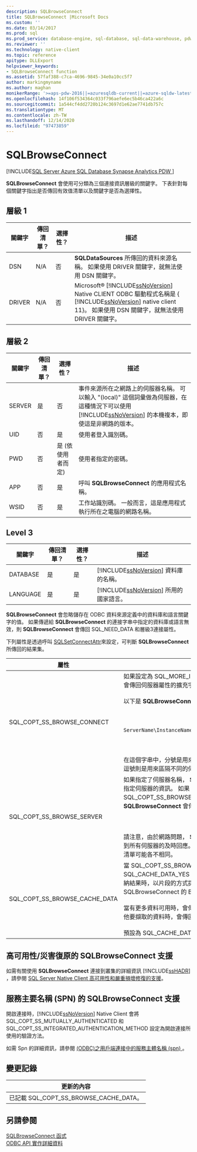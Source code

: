```yaml
---
description: SQLBrowseConnect
title: SQLBrowseConnect |Microsoft Docs
ms.custom: ''
ms.date: 03/14/2017
ms.prod: sql
ms.prod_service: database-engine, sql-database, sql-data-warehouse, pdw
ms.reviewer: ''
ms.technology: native-client
ms.topic: reference
apitype: DLLExport
helpviewer_keywords:
- SQLBrowseConnect function
ms.assetid: 57faf388-c7ca-4696-9845-34e0a10cc5f7
author: markingmyname
ms.author: maghan
monikerRange: '>=aps-pdw-2016||=azuresqldb-current||=azure-sqldw-latest||>=sql-server-2016||>=sql-server-linux-2017||=azuresqldb-mi-current'
ms.openlocfilehash: 14f106f534364c033f796aefe6ec5b46ca422a6c
ms.sourcegitcommit: 1a544cf4dd2720b124c3697d1e62ae7741db757c
ms.translationtype: MT
ms.contentlocale: zh-TW
ms.lasthandoff: 12/14/2020
ms.locfileid: "97473859"
---
```

# <a name="sqlbrowseconnect"></a>SQLBrowseConnect
[!INCLUDE[SQL Server Azure SQL Database Synapse Analytics PDW ](../../includes/applies-to-version/sql-asdb-asdbmi-asa-pdw.md)]

  **SQLBrowseConnect** 會使用可分類為三個連接資訊層級的關鍵字。 下表針對每個關鍵字指出是否傳回有效值清單以及關鍵字是否為選擇性。  
  
## <a name="level-1"></a>層級 1  
  
|關鍵字|傳回清單？|選擇性？|描述|  
|-------------|--------------------|---------------|-----------------|  
|DSN|N/A|否|**SQLDataSources** 所傳回的資料來源名稱。 如果使用 DRIVER 關鍵字，就無法使用 DSN 關鍵字。|  
|DRIVER|N/A|否|Microsoft® [!INCLUDE[ssNoVersion](../../includes/ssnoversion-md.md)] Native CLIENT ODBC 驅動程式名稱是 { [!INCLUDE[ssNoVersion](../../includes/ssnoversion-md.md)] native client 11}。 如果使用 DSN 關鍵字，就無法使用 DRIVER 關鍵字。|  
  
## <a name="level-2"></a>層級 2  
  
|關鍵字|傳回清單？|選擇性？|描述|  
|-------------|--------------------|---------------|-----------------|  
|SERVER|是|否|事件來源所在之網路上的伺服器名稱。 可以輸入 "(local)" 這個詞彙做為伺服器，在這種情況下可以使用 [!INCLUDE[ssNoVersion](../../includes/ssnoversion-md.md)] 的本機複本，即使這是非網路的版本。|  
|UID|否|是|使用者登入識別碼。|  
|PWD|否|是 (依使用者而定)|使用者指定的密碼。|  
|APP|否|是|呼叫 **SQLBrowseConnect** 的應用程式名稱。|  
|WSID|否|是|工作站識別碼。 一般而言，這是應用程式執行所在之電腦的網路名稱。|  
  
## <a name="level-3"></a>Level 3  
  
|關鍵字|傳回清單？|選擇性？|描述|  
|-------------|--------------------|---------------|-----------------|  
|DATABASE|是|是|[!INCLUDE[ssNoVersion](../../includes/ssnoversion-md.md)] 資料庫的名稱。|  
|LANGUAGE|是|是|[!INCLUDE[ssNoVersion](../../includes/ssnoversion-md.md)] 所用的國家語言。|  
  
 **SQLBrowseConnect** 會忽略儲存在 ODBC 資料來源定義中的資料庫和語言關鍵字的值。 如果傳遞給 **SQLBrowseConnect** 的連接字串中指定的資料庫或語言無效，則 **SQLBrowseConnect** 會傳回 SQL_NEED_DATA 和層級3連接屬性。  
  
 下列屬性是透過呼叫 [SQLSetConnectAttr](../../relational-databases/native-client-odbc-api/sqlsetconnectattr.md)來設定，可判斷 **SQLBrowseConnect** 所傳回的結果集。  
  
|屬性|描述|  
|---------------|-----------------|  
|SQL_COPT_SS_BROWSE_CONNECT|如果設定為 SQL_MORE_INFO_YES， **SQLBrowseConnect** 會傳回伺服器屬性的擴充字串。<br /><br /> 以下是 **SQLBrowseConnect** 所傳回之擴充字串的範例：<br /><br /> <br /><br /> `ServerName\InstanceName;Clustered:No;Version:8.00.131`<br /><br /> <br /><br /> 在這個字串中，分號是用來區隔伺服器相關資訊的不同部分， 逗號則是用來區隔不同的伺服器執行個體。|  
|SQL_COPT_SS_BROWSE_SERVER|如果指定了伺服器名稱， **SQLBrowseConnect** 就會傳回所指定伺服器的資訊。 如果 SQL_COPT_SS_BROWSE_SERVER 設定為 Null，則 **SQLBrowseConnect** 會傳回網域中所有伺服器的資訊。<br /><br /> <br /><br /> 請注意，由於網路問題， **SQLBrowseConnect** 可能不會收到所有伺服器的及時回應。 因此，每個要求所傳回的伺服器清單可能各不相同。|  
|SQL_COPT_SS_BROWSE_CACHE_DATA|當 SQL_COPT_SS_BROWSE_CACHE_DATA 屬性是設定為 SQL_CACHE_DATA_YES 時，您可以在緩衝區長度不足以容納結果時，以片段的方式提取資料。 此長度是在 SQLBrowseConnect 的 BufferLength 引數中指定。<br /><br /> 當有更多資料可用時，會傳回 SQL_NEED_DATA。 當沒有其他要擷取的資料時，會傳回 SQL_SUCCESS。<br /><br /> 預設為 SQL_CACHE_DATA_NO。|  
  
## <a name="sqlbrowseconnect-support-for-high-availability-disaster-recovery"></a>高可用性/災害復原的 SQLBrowseConnect 支援  
 如需有關使用 **SQLBrowseConnect** 連接到叢集的詳細資訊 [!INCLUDE[ssHADR](../../includes/sshadr-md.md)] ，請參閱 [SQL Server Native Client 高可用性和嚴重損壞修復的支援](../../relational-databases/native-client/features/sql-server-native-client-support-for-high-availability-disaster-recovery.md)。  
  
## <a name="sqlbrowseconnect-support-for-service-principal-names-spns"></a>服務主要名稱 (SPN) 的 SQLBrowseConnect 支援  
 開啟連接時，[!INCLUDE[ssNoVersion](../../includes/ssnoversion-md.md)] Native Client 會將 SQL_COPT_SS_MUTUALLY_AUTHENTICATED 和 SQL_COPT_SS_INTEGRATED_AUTHENTICATION_METHOD 設定為開啟連接所使用的驗證方法。  
  
 如需 Spn 的詳細資訊，請參閱 [&#40;ODBC&#41;之用戶端連接中的服務主體名稱 &#40;spn&#41; ](../../relational-databases/native-client/odbc/service-principal-names-spns-in-client-connections-odbc.md)。  
  
## <a name="change-history"></a>變更記錄  
  
|更新的內容|  
|---------------------|  
|已記載 SQL_COPT_SS_BROWSE_CACHE_DATA。|  
  
## <a name="see-also"></a>另請參閱  
 [SQLBrowseConnect 函式](../../odbc/reference/syntax/sqlbrowseconnect-function.md)   
 [ODBC API 實作詳細資料](../../relational-databases/native-client-odbc-api/odbc-api-implementation-details.md)  
  
